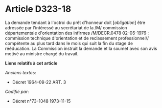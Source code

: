 # Article D323-18

La demande tendant à l'octroi du prêt d'honneur doit [*obligation*] être adressée par l'intéressé au secrétariat de la /M/
commission départementale d'orientation des infirmes /M/DECR.0478 02-06-1976 : commission technique d'orientation et de
reclassement professionnel// compétente au plus tard dans le mois qui suit la fin du stage de rééducation. La Commission
instruit la demande et la soumet avec son avis motivé au ministre chargé du travail.

**Liens relatifs à cet article**

_Anciens textes_:

  - Décret  1964-09-22 ART. 3

_Codifié par_:

  - Décret n°73-1048 1973-11-15
